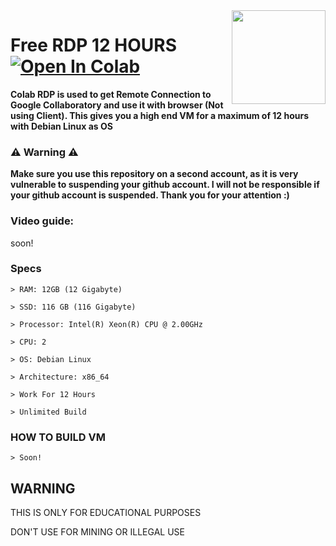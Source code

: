 <img src="https://raw.githubusercontent.com/LyQuid12/Gydeon-VM/dev/Images/Debian%20Logo.png" align="right" height="150" width="150"/>

# Free RDP 12 HOURS [![Open In Colab](https://colab.research.google.com/assets/colab-badge.svg)](https://colab.research.google.com/github/LyQuid12/Gydeon-VM/blob/dev/Machine%20Core/Gydeon%20VM.ipynb)

**Colab RDP is used to get Remote Connection to Google Collaboratory and use it with browser (Not using Client). This gives you a high end VM for a maximum of 12 hours with Debian Linux as OS**

### ⚠️ Warning ⚠️
**Make sure you use this repository on a second account, as it is very vulnerable to suspending your github account. I will not be responsible if your github account is suspended. Thank you for your attention :)**

### Video guide:

soon!

### Specs
```
> RAM: 12GB (12 Gigabyte)

> SSD: 116 GB (116 Gigabyte)

> Processor: Intel(R) Xeon(R) CPU @ 2.00GHz

> CPU: 2

> OS: Debian Linux

> Architecture: x86_64

> Work For 12 Hours

> Unlimited Build
```
### HOW TO BUILD VM
```
> Soon!
```

## WARNING

THIS IS ONLY FOR EDUCATIONAL PURPOSES

DON'T USE FOR MINING OR ILLEGAL USE
